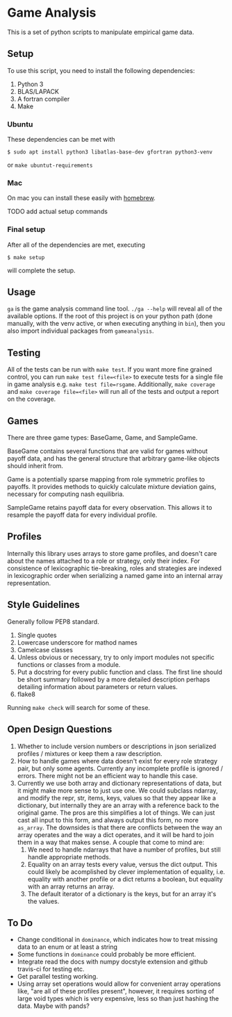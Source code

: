 Game Analysis
=============

This is a set of python scripts to manipulate empirical game data.


Setup
-----

To use this script, you need to install the following dependencies:

1. Python 3
2. BLAS/LAPACK
3. A fortran compiler
4. Make

### Ubuntu

These dependencies can be met with

```
$ sudo apt install python3 libatlas-base-dev gfortran python3-venv
```

or `make ubuntut-requirements`

### Mac

On mac you can install these easily with [homebrew](http://brew.sh/).

TODO add actual setup commands

### Final setup

After all of the dependencies are met, executing

```
$ make setup
```

will complete the setup.


Usage
-----

`ga` is the game analysis command line tool.
`./ga --help` will reveal all of the available options.
If the root of this project is on your python path (done manually, with the venv active, or when executing anything in `bin`), then you also import individual packages from `gameanalysis`.


Testing
-------

All of the tests can be run with `make test`.
If you want more fine grained control, you can run `make test file=<file>` to execute tests for a single file in game analysis e.g. `make test file=rsgame`.
Additionally, `make coverage` and `make coverage file=<file>` will run all of the tests and output a report on the coverage.


Games
-----

There are three game types: BaseGame, Game, and SampleGame.

BaseGame contains several functions that are valid for games without payoff data, and has the general structure that arbitrary game-like objects should inherit from.

Game is a potentially sparse mapping from role symmetric profiles to payoffs.
It provides methods to quickly calculate mixture deviation gains, necessary for computing nash equilibria.

SampleGame retains payoff data for every observation.
This allows it to resample the payoff data for every individual profile.


Profiles
--------

Internally this library uses arrays to store game profiles, and doesn't care about the names attached to a role or strategy, only their index. For consistence of lexicographic tie-breaking, roles and strategies are indexed in lexicographic order when serializing a named game into an internal array representation.


Style Guidelines
----------------

Generally follow PEP8 standard.

1. Single quotes
2. Lowercase underscore for mathod names
3. Camelcase classes
4. Unless obvious or necessary, try to only import modules not specific
   functions or classes from a module.
5. Put a docstring for every public function and class. The first line should
   be short summary followed by a more detailed description perhaps detailing
   information about parameters or return values.
6. flake8

Running `make check` will search for some of these.


Open Design Questions
---------------------

1. Whether to include version numbers or descriptions in json serialized profiles / mixtures or keep them a raw description.
2. How to handle games where data doesn't exist for every role strategy pair, but only some agents.
   Currently any incomplete profile is ignored / errors.
   There might not be an efficient way to handle this case.
3. Currently we use both array and dictionary representations of data, but it might make more sense to just use one.
   We could subclass ndarray, and modify the repr, str, items, keys, values so that they appear like a dictionary, but internally they are an array with a reference back to the original game.
   The pros are this simplifies a lot of things.
   We can just cast all input to this form, and always output this form, no more `as_array`.
   The downsides is that there are conflicts between the way an array operates and the way a dict operates, and it will be hard to join them in a way that makes sense. A couple that come to mind are:
   1. We need to handle ndarrays that have a number of profiles, but still handle appropriate methods.
   2. Equality on an array tests every value, versus the dict output.
      This could likely be acomplished by clever implementation of equality, i.e. equality with another profile or a dict returns a boolean, but equality with an array returns an array.
   3. The default iterator of a dictionary is the keys, but for an array it's the values.

To Do
-----

- Change conditional in `dominance`, which indicates how to treat missing data to an enum or at least a string
- Some functions in `dominance` could probably be more efficient.
- Integrate read the docs with numpy docstyle extension and github travis-ci for testing etc.
- Get parallel testing working.
- Using array set operations would allow for convenient array operations like, "are all of these profiles present", however, it requires sorting of large void types which is very expensive, less so than just hashing the data. Maybe with pands?
